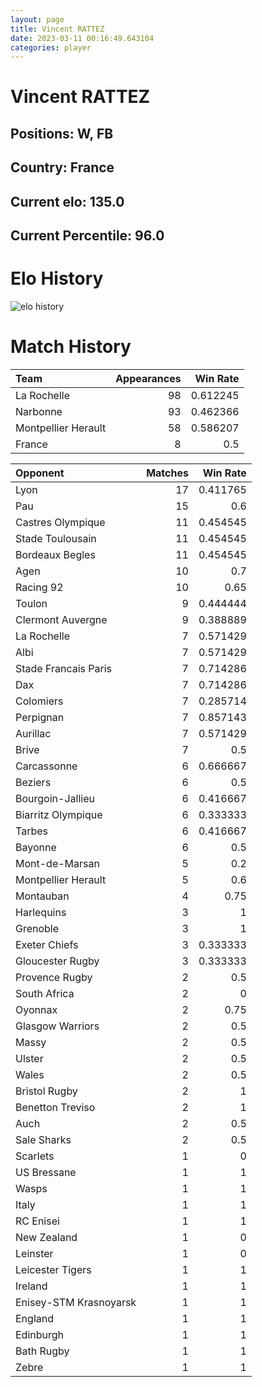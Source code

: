 ```yaml
---  
layout: page  
title: Vincent RATTEZ  
date: 2023-03-11 00:16:49.643104  
categories: player  
---
```

# Vincent RATTEZ

## Positions: W, FB

## Country: France

## Current elo: 135.0

## Current Percentile: 96.0

# Elo History


![elo history](history_VincentRATTEZ.png)
# Match History


| Team                |   Appearances |   Win Rate |
|:--------------------|--------------:|-----------:|
| La Rochelle         |            98 |   0.612245 |
| Narbonne            |            93 |   0.462366 |
| Montpellier Herault |            58 |   0.586207 |
| France              |             8 |   0.5      |

| Opponent               |   Matches |   Win Rate |
|:-----------------------|----------:|-----------:|
| Lyon                   |        17 |   0.411765 |
| Pau                    |        15 |   0.6      |
| Castres Olympique      |        11 |   0.454545 |
| Stade Toulousain       |        11 |   0.454545 |
| Bordeaux Begles        |        11 |   0.454545 |
| Agen                   |        10 |   0.7      |
| Racing 92              |        10 |   0.65     |
| Toulon                 |         9 |   0.444444 |
| Clermont Auvergne      |         9 |   0.388889 |
| La Rochelle            |         7 |   0.571429 |
| Albi                   |         7 |   0.571429 |
| Stade Francais Paris   |         7 |   0.714286 |
| Dax                    |         7 |   0.714286 |
| Colomiers              |         7 |   0.285714 |
| Perpignan              |         7 |   0.857143 |
| Aurillac               |         7 |   0.571429 |
| Brive                  |         7 |   0.5      |
| Carcassonne            |         6 |   0.666667 |
| Beziers                |         6 |   0.5      |
| Bourgoin-Jallieu       |         6 |   0.416667 |
| Biarritz Olympique     |         6 |   0.333333 |
| Tarbes                 |         6 |   0.416667 |
| Bayonne                |         6 |   0.5      |
| Mont-de-Marsan         |         5 |   0.2      |
| Montpellier Herault    |         5 |   0.6      |
| Montauban              |         4 |   0.75     |
| Harlequins             |         3 |   1        |
| Grenoble               |         3 |   1        |
| Exeter Chiefs          |         3 |   0.333333 |
| Gloucester Rugby       |         3 |   0.333333 |
| Provence Rugby         |         2 |   0.5      |
| South Africa           |         2 |   0        |
| Oyonnax                |         2 |   0.75     |
| Glasgow Warriors       |         2 |   0.5      |
| Massy                  |         2 |   0.5      |
| Ulster                 |         2 |   0.5      |
| Wales                  |         2 |   0.5      |
| Bristol Rugby          |         2 |   1        |
| Benetton Treviso       |         2 |   1        |
| Auch                   |         2 |   0.5      |
| Sale Sharks            |         2 |   0.5      |
| Scarlets               |         1 |   0        |
| US Bressane            |         1 |   1        |
| Wasps                  |         1 |   1        |
| Italy                  |         1 |   1        |
| RC Enisei              |         1 |   1        |
| New Zealand            |         1 |   0        |
| Leinster               |         1 |   0        |
| Leicester Tigers       |         1 |   1        |
| Ireland                |         1 |   1        |
| Enisey-STM Krasnoyarsk |         1 |   1        |
| England                |         1 |   1        |
| Edinburgh              |         1 |   1        |
| Bath Rugby             |         1 |   1        |
| Zebre                  |         1 |   1        |